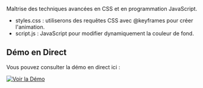 Maîtrise des techniques avancées en CSS et en programmation JavaScript.

- styles.css : utiliserons des requêtes CSS avec @keyframes pour créer l'animation.<br>
- script.js : JavaScript pour modifier dynamiquement la couleur de fond.<br>

## Démo en Direct

Vous pouvez consulter la démo en direct ici :

[![Voir la Démo](https://img.shields.io/badge/Démo-En%20Direct-brightgreen)](https://fortuneadjagba.github.io/BASCULE_DE_MODE/)

